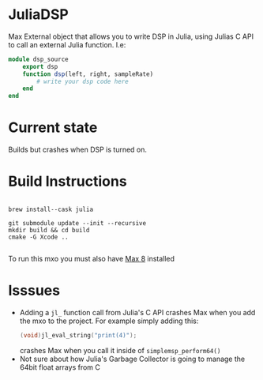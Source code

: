 # JuliaDSP
 
Max External object that allows you to write DSP in Julia, using Julias C API to call an external Julia function. I.e:
```julia 
module dsp_source
    export dsp
    function dsp(left, right, sampleRate)
        # write your dsp code here
    end
end
```

# Current state
Builds but crashes when DSP is turned on.


# Build Instructions


<pre><code>
brew install--cask julia

git submodule update --init --recursive
mkdir build && cd build
cmake -G Xcode ..

</code></pre>

To run this mxo you must also have [Max 8](https://cycling74.com/downloads) installed



# Isssues
- Adding a `jl_` function call from Julia's C API crashes Max when you add the mxo to the project. For example simply adding this:
  ```c
  (void)jl_eval_string("print(4)");
  ```
    crashes Max when you call it inside of 
  `simplemsp_perform64()`
- Not sure about how Julia's Garbage Collector is going to manage the 64bit float arrays from C
